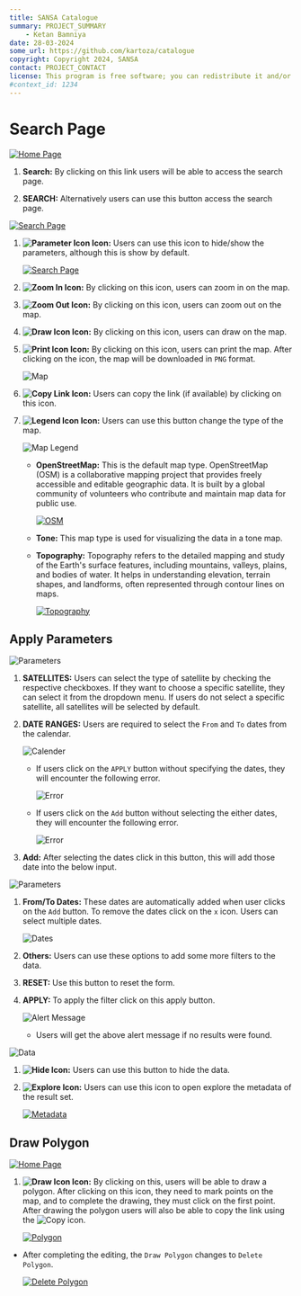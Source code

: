 ```yaml
---
title: SANSA Catalogue
summary: PROJECT_SUMMARY
    - Ketan Bamniya
date: 28-03-2024
some_url: https://github.com/kartoza/catalogue
copyright: Copyright 2024, SANSA
contact: PROJECT_CONTACT
license: This program is free software; you can redistribute it and/or modify it under the terms of the GNU Affero General Public License as published by the Free Software Foundation; either version 3 of the License, or (at your option) any later version.
#context_id: 1234
---
```


# Search Page

[![Home Page](./img/search-img-1.png)](./img/search-img-1.png)

1. **Search:** By clicking on this link users will be able to access the search page.

2. **SEARCH:** Alternatively users can use this button access the search page.

[![Search Page](./img/search-img-2.png)](./img/search-img-2.png)

1. **![Parameter Icon](./img/search-img-3.png) Icon:** Users can use this icon to hide/show the parameters, although this is show by default.

    [![Search Page](./img/search-img-4.png)](./img/search-img-4.png)

2. **![Zoom In](./img/search-img-5.png) Icon:** By clicking on this icon, users can zoom in on the map.

3. **![Zoom Out](./img/search-img-6.png) Icon:** By clicking on this icon, users can zoom out on the map.

4. **![Draw Icon](./img/search-img-7.png) Icon:** By clicking on this icon, users can draw on the map.

5. **![Print Icon](./img/search-img-8.png) Icon:** By clicking on this icon, users can print the map. After clicking on the icon, the map will be downloaded in `PNG` format.

    ![Map](./img/search-img-9.png)

6. **![Copy Link](./img/search-img-10.png) Icon:** Users can copy the link (if available) by clicking on this icon.

7. **![Legend Icon](./img/search-img-11.png) Icon:** Users can use this button change the type of the map.

    ![Map Legend](./img/search-img-12.png)

    * **OpenStreetMap:** This is the default map type. OpenStreetMap (OSM) is a collaborative mapping project that provides freely accessible and editable geographic data. It is built by a global community of volunteers who contribute and maintain map data for public use.

        [![OSM](./img/search-img-13.png)](./img/search-img-14.png)

    * **Tone:** This map type is used for visualizing the data in a tone map.

    * **Topography:** Topography refers to the detailed mapping and study of the Earth's surface features, including mountains, valleys, plains, and bodies of water. It helps in understanding elevation, terrain shapes, and landforms, often represented through contour lines on maps.

        [![Topography](./img/search-img-14.png)](./img/search-img-14.png)

## Apply Parameters

![Parameters](./img/search-img-15.png)

1. **SATELLITES:** Users can select the type of satellite by checking the respective checkboxes. If they want to choose a specific satellite, they can select it from the dropdown menu. If users do not select a specific satellite, all satellites will be selected by default.

2. **DATE RANGES:** Users are required to select the `From` and `To` dates from the calendar.

    ![Calender](./img/search-img-16.png)

    * If users click on the `APPLY` button without specifying the dates, they will encounter the following error.

        ![Error](./img/search-img-18.png)

    * If users click on the `Add` button without selecting the either dates, they will encounter the following error.

        ![Error](./img/search-img-19.png)

3. **Add:** After selecting the dates click in this button, this will add those date into the below input.

![Parameters](./img/search-img-17.png)

1. **From/To Dates:** These dates are automatically added when user clicks on the `Add` button. To remove the dates click on the `x` icon. Users can select multiple dates.

    ![Dates](./img/search-img-20.png)

2. **Others:** Users can use these options to add some more filters to the data.

3. **RESET:** Use this button to reset the form.

4. **APPLY:** To apply the filter click on this apply button.

    ![Alert Message](./img/search-img-24.png)

    * Users will get the above alert message if no results were found.

![Data](./img/search-img-21.png)

1. **![Hide](./img/search-img-22.png) Icon:** Users can use this button to hide the data.

2. **![Explore](./img/search-img-23.png) Icon:** Users can use this icon to open explore the metadata of the result set.

    [![Metadata](./img/search-img-25.png)](./img/search-img-25.png)

## Draw Polygon

[![Home Page](./img/search-img-26.png)](./img/search-img-26.png)

1. **![Draw Icon](./img/search-img-7.png) Icon:** By clicking on this, users will be able to draw a polygon. After clicking on this icon, they need to mark points on the map, and to complete the drawing, they must click on the first point. After drawing the polygon users will also be able to copy the link using the ![Copy](./img/search-img-10.png) icon.

    [![Polygon](./img/search-img-27.png)](./img/search-img-27.png)

* After completing the editing, the `Draw Polygon` changes to `Delete Polygon`.

    [![Delete Polygon](./img/search-img-28.png)](./img/search-img-28.png)
